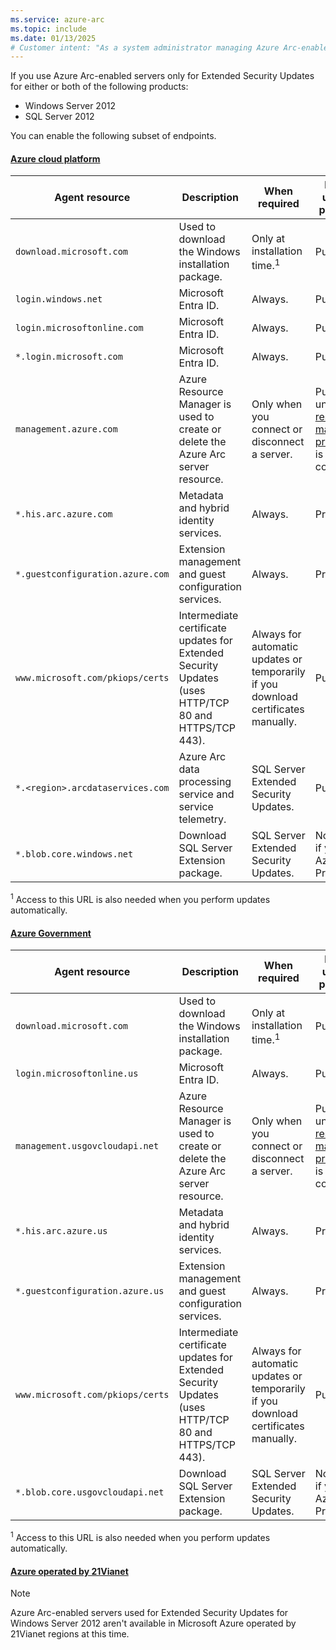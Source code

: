 ```yaml
---
ms.service: azure-arc
ms.topic: include
ms.date: 01/13/2025
# Customer intent: "As a system administrator managing Azure Arc-enabled servers, I want to understand the required endpoints for Extended Security Updates so that I can ensure proper connectivity and compliance during installation and updates."
---
```


If you use Azure Arc-enabled servers only for Extended Security Updates for either or both of the following products:

- Windows Server 2012
- SQL Server 2012

You can enable the following subset of endpoints.

#### [Azure cloud platform](#tab/azure-cloud)

| Agent resource | Description | When required| Endpoint used with private link |
|---------|---------|--------|---------|
|`download.microsoft.com`|Used to download the Windows installation package.|Only at installation time.<sup>1</sup> | Public. |
|`login.windows.net`|Microsoft Entra ID.|Always.| Public. |
|`login.microsoftonline.com`|Microsoft Entra ID.|Always.| Public. |
|`*.login.microsoft.com`|Microsoft Entra ID.|Always.| Public. |
|`management.azure.com`|Azure Resource Manager is used to create or delete the Azure Arc server resource.|Only when you connect or disconnect a server.| Public, unless a [resource management private link](/azure/azure-resource-manager/management/create-private-link-access-portal) is also configured. |
|`*.his.arc.azure.com`|Metadata and hybrid identity services.|Always.| Private. |
|`*.guestconfiguration.azure.com`| Extension management and guest configuration services. |Always.| Private. |
|`www.microsoft.com/pkiops/certs`| Intermediate certificate updates for Extended Security Updates (uses HTTP/TCP 80 and HTTPS/TCP 443). | Always for automatic updates or temporarily if you download certificates manually. | Public. |
|`*.<region>.arcdataservices.com`| Azure Arc data processing service and service telemetry.| SQL Server Extended Security Updates. | Public.|
|`*.blob.core.windows.net` | Download SQL Server Extension package. | SQL Server Extended Security Updates. | Not required if you use Azure Private Link. |

<sup>1</sup> Access to this URL is also needed when you perform updates automatically.

#### [Azure Government](#tab/azure-government)

| Agent resource | Description | When required| Endpoint used with private link |
|---------|---------|--------|---------|
|`download.microsoft.com`|Used to download the Windows installation package.|Only at installation time.<sup>1</sup> | Public. |
|`login.microsoftonline.us`|Microsoft Entra ID.|Always.| Public. |
|`management.usgovcloudapi.net`|Azure Resource Manager is used to create or delete the Azure Arc server resource.|Only when you connect or disconnect a server.| Public, unless a [resource management private link](/azure/azure-resource-manager/management/create-private-link-access-portal) is also configured. |
|`*.his.arc.azure.us`|Metadata and hybrid identity services.|Always.| Private. |
|`*.guestconfiguration.azure.us`| Extension management and guest configuration services. |Always.| Private. |
|`www.microsoft.com/pkiops/certs`| Intermediate certificate updates for Extended Security Updates (uses HTTP/TCP 80 and HTTPS/TCP 443). | Always for automatic updates or temporarily if you download certificates manually. | Public. |
|`*.blob.core.usgovcloudapi.net` | Download SQL Server Extension package. | SQL Server Extended Security Updates. | Not required if you use Azure Private Link. |

<sup>1</sup> Access to this URL is also needed when you perform updates automatically.

#### [Azure operated by 21Vianet](#tab/azure-china)

> [!NOTE]
> Azure Arc-enabled servers used for Extended Security Updates for Windows Server 2012 aren't available in Microsoft Azure operated by 21Vianet regions at this time.
